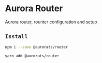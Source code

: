 # Aurora Router

Aurora router, rounter configuration and setup

## `Install`

```bash
npm i --save @aurorats/router
```

```bash
yarn add @aurorats/router
```
